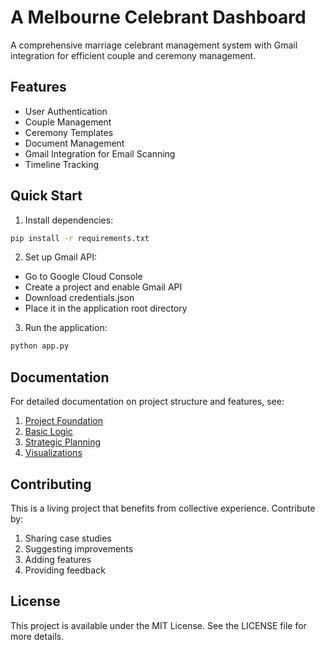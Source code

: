 # A Melbourne Celebrant Dashboard

A comprehensive marriage celebrant management system with Gmail integration for efficient couple and ceremony management.

## Features

- User Authentication
- Couple Management
- Ceremony Templates
- Document Management
- Gmail Integration for Email Scanning
- Timeline Tracking

## Quick Start

1. Install dependencies:
```bash
pip install -r requirements.txt
```

2. Set up Gmail API:
- Go to Google Cloud Console
- Create a project and enable Gmail API
- Download credentials.json
- Place it in the application root directory

3. Run the application:
```bash
python app.py
```

## Documentation

For detailed documentation on project structure and features, see:

1. [Project Foundation](docs/01-project-foundation.md)
2. [Basic Logic](docs/02-basic-logic.md)
3. [Strategic Planning](docs/03-strategic-planning.md)
4. [Visualizations](docs/04-visualizations.md)

## Contributing

This is a living project that benefits from collective experience. Contribute by:
1. Sharing case studies
2. Suggesting improvements
3. Adding features
4. Providing feedback

## License

This project is available under the MIT License. See the LICENSE file for more details.
